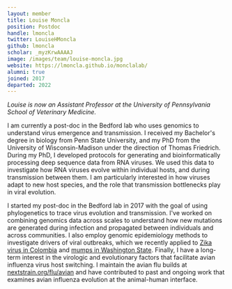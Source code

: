 ```yaml
---
layout: member
title: Louise Moncla
position: Postdoc
handle: lmoncla
twitter: LouiseHMoncla
github: lmoncla
scholar: _myzKrwAAAAJ
image: /images/team/louise-moncla.jpg
website: https://lmoncla.github.io/monclalab/
alumni: true
joined: 2017
departed: 2022
---
```


_Louise is now an Assistant Professor at the University of Pennsylvania School of Veterinary Medicine._

I am currently a post-doc in the Bedford lab who uses genomics to understand virus emergence and transmission. I received my Bachelor's degree in biology from Penn State University, and my PhD from the University of Wisconsin-Madison under the direction of Thomas Friedrich. During my PhD, I developed protocols for generating and bioinformatically processing deep sequence data from RNA viruses. We used this data to investigate how RNA viruses evolve within individual hosts, and during transmission between them. I am particularly interested in how viruses adapt to new host species, and the role that transmission bottlenecks play in viral evolution.

I started my post-doc in the Bedford lab in 2017 with the goal of using phylogenetics to trace virus evolution and transmission. I've worked on combining genomics data across scales to understand how new mutations are generated during infection and propagated between individuals and across communities. I also employ genomic epidemiology methods to investigate drivers of viral outbreaks, which we recently applied to [Zika virus in Colombia](/papers/black-zika-in-colombia/) and [mumps in Washington State](/papers/moncla-mumps-wa/). Finally, I have a long-term interest in the virologic and evolutionary factors that facilitate avian influenza virus host switching. I maintain the avian flu builds at [nextstrain.org/flu/avian](https://nextstrain.org/flu/avian) and have contributed to past and ongoing work that examines avian influenza evolution at the animal-human interface.
